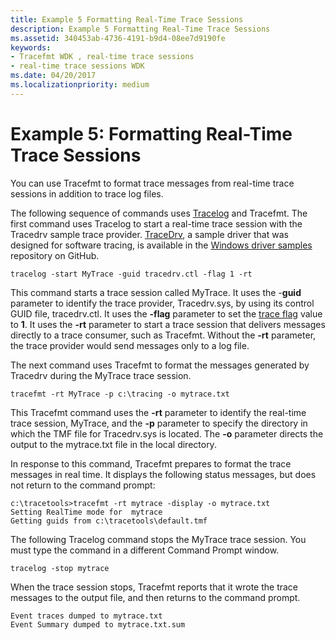 ```yaml
---
title: Example 5 Formatting Real-Time Trace Sessions
description: Example 5 Formatting Real-Time Trace Sessions
ms.assetid: 340453ab-4736-4191-b9d4-08ee7d9190fe
keywords:
- Tracefmt WDK , real-time trace sessions
- real-time trace sessions WDK
ms.date: 04/20/2017
ms.localizationpriority: medium
---
```


# Example 5: Formatting Real-Time Trace Sessions


You can use Tracefmt to format trace messages from real-time trace sessions in addition to trace log files.

The following sequence of commands uses [Tracelog](tracelog.md) and Tracefmt. The first command uses Tracelog to start a real-time trace session with the Tracedrv sample trace provider. [TraceDrv](https://github.com/Microsoft/Windows-driver-samples/tree/master/general/tracing/tracedriver), a sample driver that was designed for software tracing, is available in the [Windows driver samples](https://github.com/Microsoft/Windows-driver-samples) repository on GitHub.

```
tracelog -start MyTrace -guid tracedrv.ctl -flag 1 -rt
```

This command starts a trace session called MyTrace. It uses the -**guid** parameter to identify the trace provider, Tracedrv.sys, by using its control GUID file, tracedrv.ctl. It uses the **-flag** parameter to set the [trace flag](trace-flags.md) value to **1**. It uses the **-rt** parameter to start a trace session that delivers messages directly to a trace consumer, such as Tracefmt. Without the **-rt** parameter, the trace provider would send messages only to a log file.

The next command uses Tracefmt to format the messages generated by Tracedrv during the MyTrace trace session.

```
tracefmt -rt MyTrace -p c:\tracing -o mytrace.txt
```

This Tracefmt command uses the **-rt** parameter to identify the real-time trace session, MyTrace, and the **-p** parameter to specify the directory in which the TMF file for Tracedrv.sys is located. The **-o** parameter directs the output to the mytrace.txt file in the local directory.

In response to this command, Tracefmt prepares to format the trace messages in real time. It displays the following status messages, but does not return to the command prompt:

```
c:\tracetools>tracefmt -rt mytrace -display -o mytrace.txt
Setting RealTime mode for  mytrace
Getting guids from c:\tracetools\default.tmf
```

The following Tracelog command stops the MyTrace trace session. You must type the command in a different Command Prompt window.

```
tracelog -stop mytrace
```

When the trace session stops, Tracefmt reports that it wrote the trace messages to the output file, and then returns to the command prompt.

```
Event traces dumped to mytrace.txt
Event Summary dumped to mytrace.txt.sum
```

 

 





